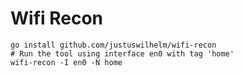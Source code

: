 # Wifi Recon

```
go install github.com/justuswilhelm/wifi-recon
# Run the tool using interface en0 with tag 'home'
wifi-recon -I en0 -N home
```
